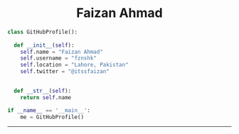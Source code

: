 ### 

<h1 align="center">
  <b>Faizan Ahmad</b>
</h1>



```python
class GitHubProfile():
    
  def __init__(self):
    self.name = "Faizan Ahmad"
    self.username = "fznshk"
    self.location = "Lahore, Pakistan"
    self.twitter = "@itssfaizan"

  
  def __str__(self):
    return self.name

if __name__ == '__main__':
    me = GitHubProfile()
```



------


